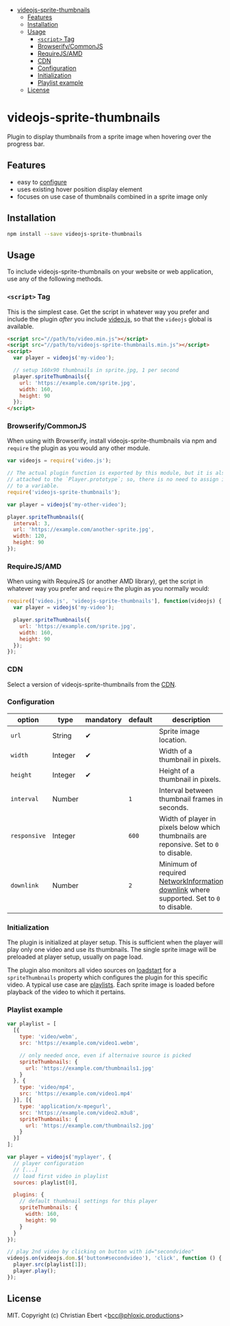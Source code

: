 <!-- START doctoc generated TOC please keep comment here to allow auto update -->
<!-- DON'T EDIT THIS SECTION, INSTEAD RE-RUN doctoc TO UPDATE -->


- [videojs-sprite-thumbnails](#videojs-sprite-thumbnails)
  - [Features](#features)
  - [Installation](#installation)
  - [Usage](#usage)
    - [`<script>` Tag](#script-tag)
    - [Browserify/CommonJS](#browserifycommonjs)
    - [RequireJS/AMD](#requirejsamd)
    - [CDN](#cdn)
    - [Configuration](#configuration)
    - [Initialization](#initialization)
    - [Playlist example](#playlist-example)
  - [License](#license)

<!-- END doctoc generated TOC please keep comment here to allow auto update -->

# videojs-sprite-thumbnails

Plugin to display thumbnails from a sprite image when hovering over the progress bar.

## Features

- easy to [configure](#configuration)
- uses existing hover position display element
- focuses on use case of thumbnails combined in a sprite image only

## Installation

```sh
npm install --save videojs-sprite-thumbnails
```

## Usage

To include videojs-sprite-thumbnails on your website or web application, use any of the following methods.

### `<script>` Tag

This is the simplest case. Get the script in whatever way you prefer and include the plugin _after_ you include [video.js][videojs], so that the `videojs` global is available.

```html
<script src="//path/to/video.min.js"></script>
<script src="//path/to/videojs-sprite-thumbnails.min.js"></script>
<script>
  var player = videojs('my-video');

  // setup 160x90 thumbnails in sprite.jpg, 1 per second
  player.spriteThumbnails({
    url: 'https://example.com/sprite.jpg',
    width: 160,
    height: 90
  });
</script>
```

### Browserify/CommonJS

When using with Browserify, install videojs-sprite-thumbnails via npm and `require` the plugin as you would any other module.

```js
var videojs = require('video.js');

// The actual plugin function is exported by this module, but it is also
// attached to the `Player.prototype`; so, there is no need to assign it
// to a variable.
require('videojs-sprite-thumbnails');

var player = videojs('my-other-video');

player.spriteThumbnails({
  interval: 3,
  url: 'https://example.com/another-sprite.jpg',
  width: 120,
  height: 90
});
```

### RequireJS/AMD

When using with RequireJS (or another AMD library), get the script in whatever way you prefer and `require` the plugin as you normally would:

```js
require(['video.js', 'videojs-sprite-thumbnails'], function(videojs) {
  var player = videojs('my-video');

  player.spriteThumbnails({
    url: 'https://example.com/sprite.jpg',
    width: 160,
    height: 90
  });
});
```

### CDN

Select a version of videojs-sprite-thumbnails from the [CDN](https://unpkg.com/videojs-sprite-thumbnails/dist/).

### Configuration

option | type | mandatory | default | description
------ | ---- | --------- | ------- | -----------
`url`  | String | &#10004; |   | Sprite image location.
`width` | Integer | &#10004; |  | Width of a thumbnail in pixels.
`height` | Integer | &#10004; |   | Height of a thumbnail in pixels.
`interval` | Number |  | `1` | Interval between thumbnail frames in seconds.
`responsive` | Integer |  | `600` | Width of player in pixels below which thumbnails are reponsive. Set to `0` to disable.
`downlink` | Number |  | `2` | Minimum of required [NetworkInformation downlink][downlink] where supported. Set to `0` to disable.

### Initialization

The plugin is initialized at player setup. This is sufficient when the player will play only one video and use its thumbnails. The single sprite image will be preloaded at player setup, usually on page load.

The plugin also monitors all video sources on
[loadstart](https://docs.videojs.com/player#event:loadstart) for a `spriteThumbnails` property which configures the plugin for this specific video. A typical use case are [playlists](#playlist-example). Each sprite image is loaded before playback of the video to which it pertains.

### Playlist example

```js
var playlist = [
  [{
    type: 'video/webm',
    src: 'https://example.com/video1.webm',

    // only needed once, even if alternaive source is picked
    spriteThumbnails: {
      url: 'https://example.com/thumbnails1.jpg'
    }
  }, {
    type: 'video/mp4',
    src: 'https://example.com/video1.mp4'
  }], [{
    type: 'application/x-mpegurl',
    src: 'https://example.com/video2.m3u8',
    spriteThumbnails: {
      url: 'https://example.com/thumbnails2.jpg'
    }
  }]
];

var player = videojs('myplayer', {
  // player configuration
  // [...]
  // load first video in playlist
  sources: playlist[0],

  plugins: {
    // default thumbnail settings for this player
    spriteThumbnails: {
      width: 160,
      height: 90
    }
  }
});

// play 2nd video by clicking on button with id="secondvideo"
videojs.on(videojs.dom.$('button#secondvideo'), 'click', function () {
  player.src(playlist[1]);
  player.play();
});
```

## License

MIT. Copyright (c) Christian Ebert &lt;bcc@phloxic.productions&gt;


[videojs]: http://videojs.com/
[downlink]: https://developer.mozilla.org/docs/Web/API/NetworkInformation/downlink
